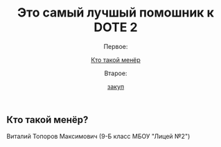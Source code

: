 <!DOCTYPE htil>
<html>
  <head>
    <meta charset="UTF-8>
    <title>Виталий 9-класс</title>
    <link rel="stylesneet" href="style.css">
  </head>
                                           
  <body>
       <header>         
            <h1>Это самый лучшый помошник к DOTE 2</h1>
            <nav>
              <p>Первое:</p>
                 <a href="index.html">Кто такой менёр</a> 
              <p>Втарое:</p>
                 <a href="second.html">закуп</a>
            </nav>
  </header>
  <main> 
    <h2>Кто такой менёр?</h2>
    
 </main>
 <footer> Bиталий Топоров Максимович (9-Б класс МБОУ "Лицей №2") </footer>
  
